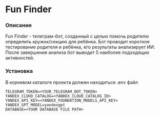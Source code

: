 # Fun Finder

### Описание

Fun Finder - телеграм-бот, созданный с целью помочь родителю определить кружок/секцию для ребёнка. Бот проводит короткое тестирование родителя и ребёнка, его результаты анализирует ИИ. После завершения анализа бот выводит 5 наиболее подходящих активностей.

### Установка

В корневом каталоге проекта должен находиться .env файл

```
TELEGRAM_TOKEN=<YOUR_TELEGRAM_BOT_TOKEN>
YANDEX_CLOUD_CATALOG=<YANDEX_CLOUD_CATALOG_ID>
YANDEX_API_KEY=<YANDEX_FOUNDATION_MODELS_API_KEY>
YANDEX_GPT_MODEL=yandexgpt
DATABASE=<YOUR DATABASE FILE PATH>
```

